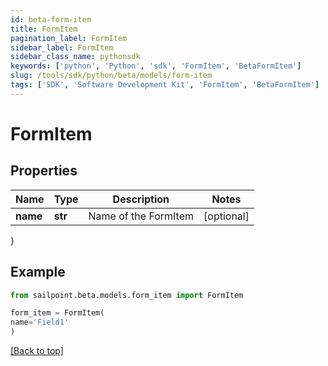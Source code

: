 ```yaml
---
id: beta-form-item
title: FormItem
pagination_label: FormItem
sidebar_label: FormItem
sidebar_class_name: pythonsdk
keywords: ['python', 'Python', 'sdk', 'FormItem', 'BetaFormItem'] 
slug: /tools/sdk/python/beta/models/form-item
tags: ['SDK', 'Software Development Kit', 'FormItem', 'BetaFormItem']
---
```


# FormItem


## Properties

Name | Type | Description | Notes
------------ | ------------- | ------------- | -------------
**name** | **str** | Name of the FormItem | [optional] 
}

## Example

```python
from sailpoint.beta.models.form_item import FormItem

form_item = FormItem(
name='Field1'
)

```
[[Back to top]](#) 

